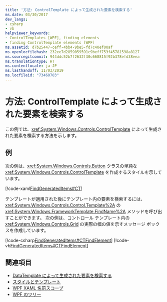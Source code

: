 ```yaml
---
title: '方法: ControlTemplate によって生成された要素を検索する'
ms.date: 03/30/2017
dev_langs:
- csharp
- vb
helpviewer_keywords:
- ControlTemplates [WPF], finding elements
- finding ControlTemplate elements [WPF]
ms.assetid: d7b25447-ceff-4bb4-9be5-fd7c40ef00af
ms.openlocfilehash: 232ee7d2859059591c9beff753f45781598a8127
ms.sourcegitcommit: 944ddc52b7f2632f30c668815f92b378efd38eea
ms.translationtype: HT
ms.contentlocale: ja-JP
ms.lasthandoff: 11/03/2019
ms.locfileid: "73460703"
---
```

# <a name="how-to-find-controltemplate-generated-elements"></a>方法: ControlTemplate によって生成された要素を検索する
この例では、<xref:System.Windows.Controls.ControlTemplate> によって生成された要素を検索する方法を示します。  
  
## <a name="example"></a>例  
 次の例は、<xref:System.Windows.Controls.Button> クラスの単純な <xref:System.Windows.Controls.ControlTemplate> を作成するスタイルを示しています。  
  
 [!code-xaml[FindGeneratedItems#CT](~/samples/snippets/csharp/VS_Snippets_Wpf/FindGeneratedItems/CSharp/Window1.xaml#ct)]  
  
 テンプレートが適用された後にテンプレート内の要素を検索するには、<xref:System.Windows.Controls.Control.Template%2A> の <xref:System.Windows.FrameworkTemplate.FindName%2A> メソッドを呼び出すことができます。 次の例は、コントロール テンプレート内の <xref:System.Windows.Controls.Grid> の実際の幅の値を示すメッセージ ボックスを作成しています。  
  
 [!code-csharp[FindGeneratedItems#CTFindElement](~/samples/snippets/csharp/VS_Snippets_Wpf/FindGeneratedItems/CSharp/Window1.xaml.cs#ctfindelement)]
 [!code-vb[FindGeneratedItems#CTFindElement](~/samples/snippets/visualbasic/VS_Snippets_Wpf/FindGeneratedItems/VisualBasic/Window1.xaml.vb#ctfindelement)]  
  
## <a name="see-also"></a>関連項目

- [DataTemplate によって生成された要素を検索する](../data/how-to-find-datatemplate-generated-elements.md)
- [スタイルとテンプレート](../../../desktop-wpf/fundamentals/styles-templates-overview.md)
- [WPF XAML 名前スコープ](../advanced/wpf-xaml-namescopes.md)
- [WPF のツリー](../advanced/trees-in-wpf.md)
